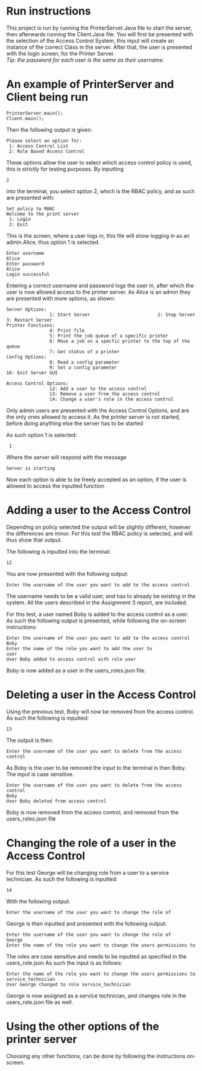 Run instructions
================

This project is run by running the PrinterServer.Java file to start the server,
then afterwards running the Client.Java file. You will first be presented with the
selection of the Access Control System, this input will create an instance of the correct Class in the server.
After that, the user is presented with the login screen, for the Printer Server.
<br />
_Tip: the password for each user is the same as their username._

An example of PrinterServer and Client being run
================================================
```
PrinterServer.main();
Client.main();
```
Then the following output is given:
```
Please select an option for: 
 1: Access Control List 
 2: Role Based Access Control
 ```
These options allow the user to select which access control policy is used,
this is strictly for testing purposes.
By inputting
```
2
```
into the terminal, you select option 2, which is the RBAC policy, and as such
are presented with:
```
Set policy to RBAC
Welcome to the print server 
 1: Login 
 2: Exit
 ```
 This is the screen, where a user logs in, this file will show logging in as
 an admin Alice, thus option 1 is selected.
 ```
Enter username
Alice
Enter password
Alice
Login successful
 ```
Entering a correct username and password logs the user in, after which the user
is now allowed access to the printer server.
As Alice is an admin they are presented with more options, as shown:
 ```
 Server Options: 
                 1: Start Server                         2: Stop Server                          3: Restart Server
Printer Functions:
                 4: Print file
                 5: Print the job queue of a specific printer
                 6: Move a job on a specfic printer to the top of the queue
                 7: Get status of a printer
 Config Options:
                 8: Read a config parameter
                 9: Set a config parameter
10: Exit Server GUI

Access Control Options:
                 12: Add a user to the access control
                 13: Remove a user from the access control
                 14: Change a user's role in the access control
 ```
 Only admin users are presented with the Access Control Options, and are the only
 ones allowed to access it.
 As the printer server is not started, before doing anything else the server has to be started
 
 As such option 1 is selected:
 ```
  1
 ```
 Where the server will respond with the message 
 ```
 Server is starting
 ```
Now each option is able to be freely accepted as an option, if the user is allowed to access the inputted function

Adding a user to the Access Control
===================================
Depending on policy selected the output will be slightly different, however the differences are minor.
For this test the RBAC policy is selected, and will thus show that output.

The following is inputted into the terminal:
```
12
```
You are now presented with the following output:
```
Enter the username of the user you want to add to the access control
```
The username needs to be a valid user, and has to already be existing in the system. All the users 
described in the Assignment 3 report, are included.

For this test, a user named Boby is added to the access control as a user.
As such the following output is presented, while following the on-screen instructions:
```
Enter the username of the user you want to add to the access control
Boby
Enter the name of the role you want to add the user to
user
User Boby added to access control with role user
```
Boby is now added as a user in the users_roles.json file.

Deleting a user in the Access Control
=====================================

Using the previous test, Boby will now be removed from the access control.
As such the following is inputted:
```
13
```
The output is then:
```
Enter the username of the user you want to delete from the access control
```
As Boby is the user to be removed the input to the terminal is then Boby. The input is
case sensitive.
```
Enter the username of the user you want to delete from the access control
Boby
User Boby deleted from access control
```
Boby is now removed from the access control, and removed from the users_roles.json file

Changing the role of a user in the Access Control
=================================================

For this test George will be changing role from a user to a service technician.
As such the following is inputted:
```
14
```
With the following output:
```
Enter the username of the user you want to change the role of 
```
George is then inputted and presented with the following output:
```
Enter the username of the user you want to change the role of
George
Enter the name of the role you want to change the users permissions to
```
The roles are case sensitive and needs to be inputted as specified in the users_role.json
As such the input is as follows:
```
Enter the name of the role you want to change the users permissions to
service_technician
User George changed to role service_technician
```
George is now assigned as a service technician, and changes role in the users_role.json file as well.


Using the other options of the printer server
=============================================

Choosing any other functions, can be done by following the instructions on-screen.
